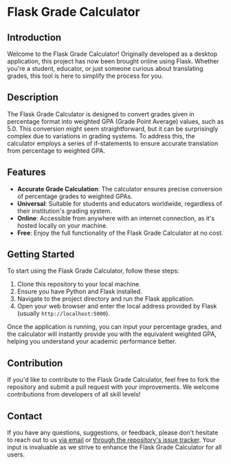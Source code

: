 # Flask Grade Calculator

## Introduction

Welcome to the Flask Grade Calculator! Originally developed as a desktop application, this project has now been brought online using Flask. Whether you're a student, educator, or just someone curious about translating grades, this tool is here to simplify the process for you.

## Description

The Flask Grade Calculator is designed to convert grades given in percentage format into weighted GPA (Grade Point Average) values, such as 5.0. This conversion might seem straightforward, but it can be surprisingly complex due to variations in grading systems. To address this, the calculator employs a series of if-statements to ensure accurate translation from percentage to weighted GPA.

## Features

- **Accurate Grade Calculation**: The calculator ensures precise conversion of percentage grades to weighted GPAs.
- **Universal**: Suitable for students and educators worldwide, regardless of their institution's grading system.
- **Online**: Accessible from anywhere with an internet connection, as it's hosted locally on your machine.
- **Free**: Enjoy the full functionality of the Flask Grade Calculator at no cost.

## Getting Started

To start using the Flask Grade Calculator, follow these steps:

1. Clone this repository to your local machine.
2. Ensure you have Python and Flask installed.
3. Navigate to the project directory and run the Flask application.
4. Open your web browser and enter the local address provided by Flask (usually `http://localhost:5000`).

Once the application is running, you can input your percentage grades, and the calculator will instantly provide you with the equivalent weighted GPA, helping you understand your academic performance better.

## Contribution

If you'd like to contribute to the Flask Grade Calculator, feel free to fork the repository and submit a pull request with your improvements. We welcome contributions from developers of all skill levels!

## Contact

If you have any questions, suggestions, or feedback, please don't hesitate to reach out to us [via email](#) or [through the repository's issue tracker](#). Your input is invaluable as we strive to enhance the Flask Grade Calculator for all users.
